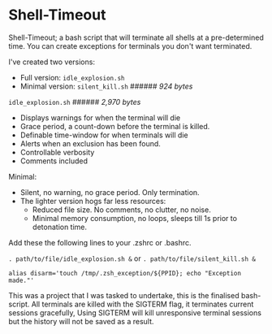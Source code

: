 # Shell-Timeout
Shell-Timeout; a bash script that will terminate all shells at a pre-determined time. 
You can create exceptions for terminals you don't want terminated. 


I've created two versions:

- Full version: `idle_explosion.sh` 
- Minimal version: `silent_kill.sh` ###### *924 bytes*

`idle_explosion.sh` ###### *2,970 bytes*
- Displays warnings for when the terminal will die
- Grace period, a count-down before the terminal is killed.
- Definable time-window for when terminals will die
- Alerts when an exclusion has been found.  
- Controllable verbosity
- Comments included

Minimal:
- Silent, no warning, no grace period. Only termination.
- The lighter version hogs far less resources:  
    - Reduced file size. No comments, no clutter, no noise.
    - Minimal memory consumption, no loops, sleeps till 1s prior to detonation time.


Add these the following lines to your .zshrc or .bashrc.

`. path/to/file/idle_explosion.sh &` or `. path/to/file/silent_kill.sh &`

`alias disarm='touch /tmp/.zsh_exception/${PPID}; echo "Exception made."'`

This was a project that I was tasked to undertake, this is the finalised bash-script.
All terminals are killed with the SIGTERM flag, it terminates current sessions gracefully, 
Using SIGTERM will kill unresponsive terminal sessions but the history will not be saved as a result. 
 
